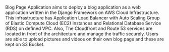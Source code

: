 Blog Page Application aims to deploy a blog application as a web application written in the Django
Framework on AWS Cloud Infrastructure. This infrastructure has Application Load Balancer with
Auto Scaling Group of Elastic Compute Cloud (EC2) Instances and Relational Database Service
(RDS) on defined VPC. Also, The Cloudfront and Route 53 services are located in front of the
architecture and manage the traffic securely. Users are able to upload pictures and videos on their own
blog page and these are kept on S3 Bucket.
